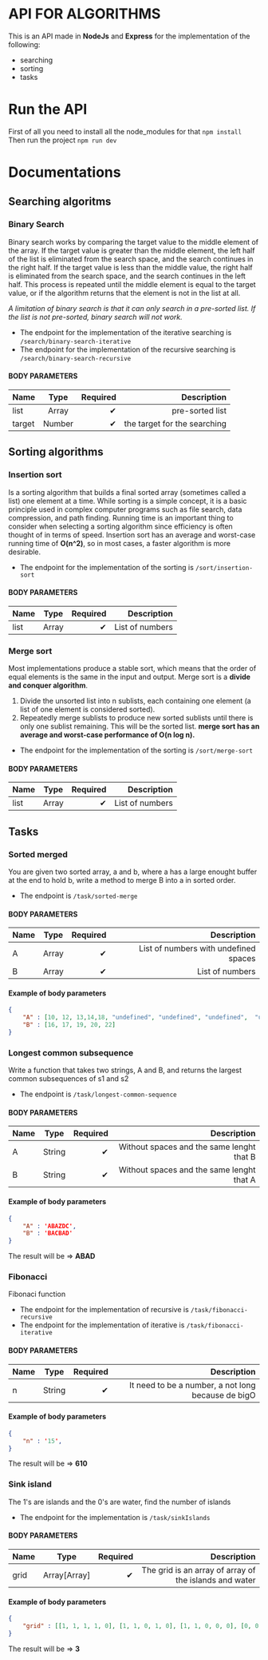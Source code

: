 # API FOR ALGORITHMS
This is an API made in **NodeJs** and **Express** for the implementation of the following:
- searching
- sorting
- tasks
# Run the API

First of all you need to install all the node_modules for that
`npm install`
Then run the project `npm run dev`

# Documentations
## Searching algoritms

### Binary Search
Binary search works by comparing the target value to the middle element of the array. If the target value is greater than the middle element, the left half of the list is eliminated from the search space, and the search continues in the right half. If the target value is less than the middle value, the right half is eliminated from the search space, and the search continues in                  the left half. This process is repeated until the middle element is equal to the target value, or if the algorithm returns that the element is not in the list at all.

*A limitation of binary search is that it can only search in a pre-sorted list. If the list is not pre-sorted, binary search will not work.*

* The endpoint for the implementation of the iterative searching is `/search/binary-search-iterative`
* The endpoint for the implementation of the  recursive searching is `/search/binary-search-recursive`
#### BODY PARAMETERS
| Name     |      Type     | Required |  Description                  |
|----------|:-------------:|------:   |--------------------:          |
|  list    |  Array        |   ✔     |  pre-sorted list               |
|  target  |  Number       |   ✔     |  the target for the searching  |

## Sorting algorithms

### Insertion sort
Is a sorting algorithm that builds a final sorted array (sometimes called a list) one element at a time. While sorting is a simple concept, it is a basic principle used in complex computer programs such as file search, data compression, and path finding. Running time is an important thing to consider when selecting a sorting algorithm since efficiency is often thought of in terms of speed. Insertion sort has an average and worst-case running time of **O(n^2)**, so in most cases, a faster algorithm is more desirable.

* The endpoint for the implementation of the sorting is `/sort/insertion-sort`
#### BODY PARAMETERS
| Name     |      Type     | Required |  Description                  |
|----------|:-------------:|------:   |--------------------:          |
|  list    |  Array        |   ✔     | List of numbers                |
### Merge sort
Most implementations produce a stable sort, which means that the order of equal elements is the same in the input and output. Merge sort is a **divide and conquer algorithm**.
1. Divide the unsorted list into n sublists, each containing one element (a list of one element is considered sorted).
2. Repeatedly merge sublists to produce new sorted sublists until there is only one sublist remaining. This will be the sorted list.
**merge sort has an average and worst-case performance of O(n log n).**
* The endpoint for the implementation of the sorting is `/sort/merge-sort`
#### BODY PARAMETERS
| Name     |      Type     | Required |  Description                  |
|----------|:-------------:|------:   |--------------------:          |
|  list    |  Array        |   ✔     | List of numbers                |
## Tasks

### Sorted merged
You are given two sorted array, a and b, where a has a large enought buffer at the end to hold b, write a method to merge B into a in sorted order.
* The endpoint is `/task/sorted-merge`
#### BODY PARAMETERS
| Name     |      Type     | Required |  Description                  |
|----------|:-------------:|------:   |--------------------:          |
|  A       |  Array        |   ✔     | List of numbers with undefined spaces  |
|  B       |  Array        |   ✔     | List of numbers                |
#### Example of body parameters
```json
{
	"A" : [10, 12, 13,14,18, "undefined", "undefined", "undefined",  "undefined", "undefined"],
	"B" : [16, 17, 19, 20, 22]
}
```
### Longest common subsequence
Write a function that takes two strings, A and B, and returns the largest common subsequences of s1 and s2
* The endpoint is `/task/longest-common-sequence`
#### BODY PARAMETERS
| Name     |      Type     | Required |  Description                  |
|----------|:-------------:|------:   |--------------------:          |
|  A       |  String        |   ✔     | Without spaces and the same lenght that B  |
|  B       |  String        |   ✔     | Without spaces and the same lenght that  A |

#### Example of body parameters
```json
{
	"A" : 'ABAZDC',
	"B" : 'BACBAD'
}
```
The result will be => **ABAD**

### Fibonacci
Fibonaci function
* The endpoint for the implementation of recursive is `/task/fibonacci-recursive`
* The endpoint for the implementation of iterative is `/task/fibonacci-iterative`

#### BODY PARAMETERS
| Name     |      Type     | Required |  Description                  |
|----------|:-------------:|------:   |--------------------:          |
|  n       |  String        |   ✔     | It need to be a number, a not long because de bigO  |

#### Example of body parameters
```json
{
	"n" : '15',
}
```
The result will be => **610**
### Sink island
The 1's are islands and the 0's are water, find the number of islands
* The endpoint for the implementation is `/task/sinkIslands`

#### BODY PARAMETERS
| Name     |      Type     | Required |  Description                  |
|----------|:-------------:|------:   |--------------------:          |
|  grid    |  Array[Array] |   ✔     | The grid is an array of array of the islands and water  |

#### Example of body parameters
```json
{
	"grid" : [[1, 1, 1, 1, 0], [1, 1, 0, 1, 0], [1, 1, 0, 0, 0], [0, 0, 1, 0, 1]]
}
```
The result will be => **3**
